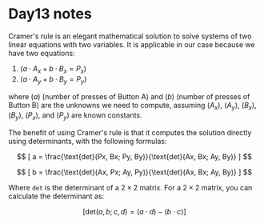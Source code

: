 ﻿# Day13 notes

Cramer's rule is an elegant mathematical solution to solve systems of two linear equations with two variables. It is
applicable in our case because we have two equations:

1. $( a \cdot A_x + b \cdot B_x = P_x )$
2. $( a \cdot A_y + b \cdot B_y = P_y )$

where $( a )$ (number of presses of Button A) and $( b )$ (number of presses of Button B) are the unknowns we need to
compute, assuming $( A_x )$, $( A_y )$, $( B_x )$, $( B_y )$, $( P_x )$, and $( P_y )$ are known constants.

The benefit of using Cramer's rule is that it computes the solution directly using determinants, with the following
formulas:

$$
[ a = \frac{\text{det}(Px, Bx; Py, By)}{\text{det}(Ax, Bx; Ay, By)} ]
$$

$$
[ b = \frac{\text{det}(Ax, Px; Ay, Py)}{\text{det}(Ax, Bx; Ay, By)} ]
$$

Where `det` is the determinant of a $2×2$ matrix. For a $2×2$ matrix, you can calculate the determinant as:

$$
[ \text{det}(a, b; c, d) = (a \cdot d) - (b \cdot c) ]
$$
